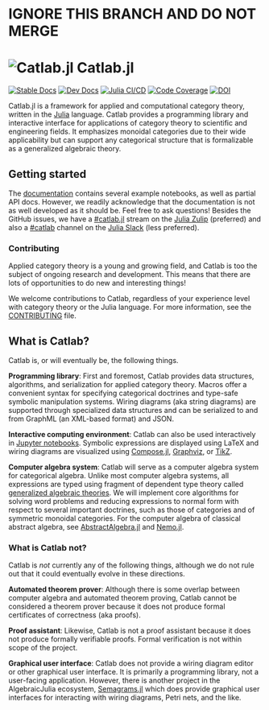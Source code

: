 # IGNORE THIS BRANCH AND DO NOT MERGE

# ![Catlab.jl](docs/src/assets/logo.png) Catlab.jl

[![Stable Docs](https://img.shields.io/badge/docs-stable-blue.svg)](https://algebraicjulia.github.io/Catlab.jl/stable)
[![Dev Docs](https://img.shields.io/badge/docs-dev-blue.svg)](https://algebraicjulia.github.io/Catlab.jl/dev)
[![Julia CI/CD](https://github.com/AlgebraicJulia/Catlab.jl/actions/workflows/julia_ci.yml/badge.svg)](https://github.com/AlgebraicJulia/Catlab.jl/actions/workflows/julia_ci.yml)
[![Code Coverage](https://codecov.io/gh/AlgebraicJulia/Catlab.jl/branch/main/graph/badge.svg)](https://codecov.io/gh/AlgebraicJulia/Catlab.jl)
[![DOI](https://img.shields.io/badge/DOI-10.17605%2FOSF.IO%2FHMNFE-blue)](https://doi.org/10.17605/OSF.IO/HMNFE)

Catlab.jl is a framework for applied and computational category theory, written
in the [Julia](https://julialang.org) language. Catlab provides a programming
library and interactive interface for applications of category theory to
scientific and engineering fields. It emphasizes monoidal categories due to
their wide applicability but can support any categorical structure that is
formalizable as a generalized algebraic theory.

## Getting started

The [documentation](https://algebraicjulia.github.io/Catlab.jl/latest) contains
several example notebooks, as well as partial API docs. However, we readily
acknowledge that the documentation is not as well developed as it should be.
Feel free to ask questions! Besides the GitHub issues, we have a
[#catlab.jl](https://julialang.zulipchat.com/#narrow/stream/230248-catlab.2Ejl)
stream on the [Julia Zulip](https://julialang.zulipchat.com/) (preferred) and
also a [#catlab](https://julialang.slack.com/archives/CQNUDDF5L) channel on the
[Julia Slack](https://julialang.org/slack/) (less preferred).

### Contributing

Applied category theory is a young and growing field, and Catlab is too the
subject of ongoing research and development. This means that there are lots of
opportunities to do new and interesting things!

We welcome contributions to Catlab, regardless of your experience level with
category theory or the Julia language. For more information, see the
[CONTRIBUTING](CONTRIBUTING.md) file.

## What is Catlab?

Catlab is, or will eventually be, the following things.

**Programming library**: First and foremost, Catlab provides data structures,
algorithms, and serialization for applied category theory. Macros offer a
convenient syntax for specifying categorical doctrines and type-safe symbolic
manipulation systems. Wiring diagrams (aka string diagrams) are supported
through specialized data structures and can be serialized to and from GraphML
(an XML-based format) and JSON.

**Interactive computing environment**: Catlab can also be used interactively in
[Jupyter notebooks](http://jupyter.org). Symbolic expressions are displayed
using LaTeX and wiring diagrams are visualized using
[Compose.jl](https://github.com/GiovineItalia/Compose.jl),
[Graphviz](http://www.graphviz.org), or [TikZ](https://github.com/pgf-tikz/pgf).

**Computer algebra system**: Catlab will serve as a computer algebra system for
categorical algebra. Unlike most computer algebra systems, all expressions are
typed using fragment of dependent type theory called [generalized algebraic
theories](https://ncatlab.org/nlab/show/generalized+algebraic+theory). We will
implement core algorithms for solving word problems and reducing expressions to
normal form with respect to several important doctrines, such as those of
categories and of symmetric monoidal categories. For the computer algebra of
classical abstract algebra, see
[AbstractAlgebra.jl](https://github.com/wbhart/AbstractAlgebra.jl) and
[Nemo.jl](https://github.com/wbhart/Nemo.jl).

### What is Catlab not?

Catlab is _not_ currently any of the following things, although we do not rule
out that it could eventually evolve in these directions.

**Automated theorem prover**: Although there is some overlap between computer
algebra and automated theorem proving, Catlab cannot be considered a theorem
prover because it does not produce formal certificates of correctness
(aka proofs).

**Proof assistant**: Likewise, Catlab is not a proof assistant because it does
not produce formally verifiable proofs. Formal verification is not within scope
of the project.

**Graphical user interface**: Catlab does not provide a wiring diagram editor
or other graphical user interface. It is primarily a programming library, not a
user-facing application. However, there is another project in the AlgebraicJulia
ecosystem, [Semagrams.jl](https://github.com/AlgebraicJulia/Semagrams.jl)
which does provide graphical user interfaces for interacting with wiring
diagrams, Petri nets, and the like.
